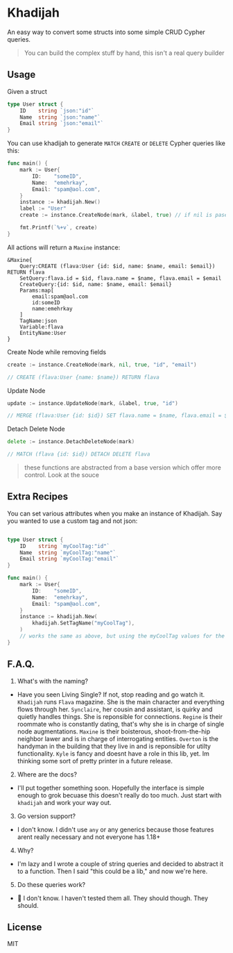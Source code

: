 # Khadijah

An easy way to convert some structs into some simple CRUD Cypher queries.

> You can build the complex stuff by hand, this isn't a real query builder

## Usage

Given a struct

```go
type User struct {
	ID    string `json:"id"`
	Name  string `json:"name"`
	Email string `json:"email"`
}
```

You can use khadijah to generate `MATCH` `CREATE` or `DELETE` Cypher queries like this:

```go
func main() {
	mark := User{
		ID:    "someID",
		Name:  "emehrkay",
		Email: "spam@aol.com",
	}
	instance := khadijah.New()
	label := "User"
	create := instance.CreateNode(mark, &label, true) // if nil is paseed in for label, the entity's Name is used

	fmt.Printf(`%+v`, create)
}
```

All actions will return a `Maxine` instance:

```
&Maxine{
	Query:CREATE (flava:User {id: $id, name: $name, email: $email}) RETURN flava 
	SetQuery:flava.id = $id, flava.name = $name, flava.email = $email 
	CreateQuery:{id: $id, name: $name, email: $email} 
	Params:map[
		email:spam@aol.com 
		id:someID 
		name:emehrkay
	] 
	TagName:json 
	Variable:flava
	EntityName:User
}
```

Create Node while removing fields

```go
create := instance.CreateNode(mark, nil, true, "id", "email")

// CREATE (flava:User {name: $name}) RETURN flava
```

Update Node

```go
update := instance.UpdateNode(mark, &label, true, "id")

// MERGE (flava:User {id: $id}) SET flava.name = $name, flava.email = $email RETURN flava
```

Detach Delete Node

```go
delete := instance.DetachDeleteNode(mark)

// MATCH (flava {id: $id}) DETACH DELETE flava
```

> these functions are abstracted from a base version which offer more control. Look at the souce

## Extra Recipes 

You can set various attributes when you make an instance of Khadijah. Say you wanted to use a custom tag and not json:

```go

type User struct {
	ID    string `myCoolTag:"id"`
	Name  string `myCoolTag:"name"`
	Email string `myCoolTag:"email"`
}

func main() {
	mark := User{
		ID:    "someID",
		Name:  "emehrkay",
		Email: "spam@aol.com",
	}
	instance := khadijah.New(
		khadijah.SetTagName("myCoolTag"),
	)
	// works the same as above, but using the myCoolTag values for the properties
}
```

## F.A.Q. 

1. What's with the naming?

* Have you seen Living Single? If not, stop reading and go watch it. `Khadijah` runs `Flava` magazine. She is the main character and everything flows through her. `Synclaire`, her cousin and assistant, is quirky and quietly handles things. She is reponsible for connections. `Regine` is their roommate who is constantly dating, that's why she is in charge of single node augmentations. `Maxine` is their boisterous, shoot-from-the-hip neighbor lawer and is in charge of interrogating entities. `Overton` is the handyman in the building that they live in and is reponsible for utilty functionality. `Kyle` is fancy and doesnt have a role in this lib, yet. Im thinking some sort of pretty printer in a future release.

2. Where are the docs?

* I'll put together something soon. Hopefully the interface is simple enough to grok becuase this doesn't really do too much. Just start with `khadijah` and work your way out.

3. Go version support?

* I don't know. I didn't use `any` or any generics because those features arent really necessary and not everyone has 1.18+

4. Why?

* I'm lazy and I wrote a couple of string queries and decided to abstract it to a function. Then I said "this could be a lib," and now we're here.

5. Do these queries work?

* 😬  I don't know. I haven't tested them all. They should though. They should.

## License

MIT
